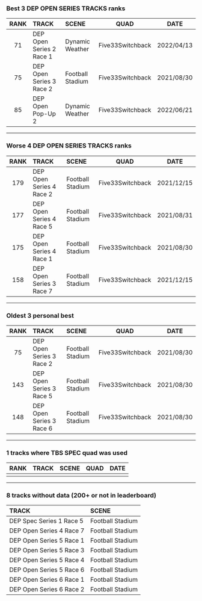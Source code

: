 ### Best 3 DEP OPEN SERIES TRACKS ranks
|RANK|TRACK|SCENE|QUAD|DATE|
|:---:|:---|:---|:---:|:---:|
|71|DEP Open Series 2 Race 1|Dynamic Weather|Five33Switchback|2022/04/13|
|75|DEP Open Series 3 Race 2|Football Stadium|Five33Switchback|2021/08/30|
|85|DEP Open Pop-Up 2|Dynamic Weather|Five33Switchback|2022/06/21|
---
### Worse 4 DEP OPEN SERIES TRACKS ranks
|RANK|TRACK|SCENE|QUAD|DATE|
|:---:|:---|:---|:---:|:---:|
|179|DEP Open Series 4 Race 2|Football Stadium|Five33Switchback|2021/12/15|
|177|DEP Open Series 4 Race 5|Football Stadium|Five33Switchback|2021/08/31|
|175|DEP Open Series 4 Race 1|Football Stadium|Five33Switchback|2021/08/30|
|158|DEP Open Series 3 Race 7|Football Stadium|Five33Switchback|2021/12/15|
---
### Oldest 3 personal best
|RANK|TRACK|SCENE|QUAD|DATE|
|:---:|:---|:---|:---:|:---:|
|75|DEP Open Series 3 Race 2|Football Stadium|Five33Switchback|2021/08/30|
|143|DEP Open Series 3 Race 5|Football Stadium|Five33Switchback|2021/08/30|
|148|DEP Open Series 3 Race 6|Football Stadium|Five33Switchback|2021/08/30|
---
### 1 tracks where TBS SPEC quad was used
|RANK|TRACK|SCENE|QUAD|DATE|
|:---:|:---|:---|:---:|:---:|
||||||
---
### 8 tracks without data (200+ or not in leaderboard)
|TRACK|SCENE|
|:---|:---|
|DEP Spec Series 1 Race 5|Football Stadium|
|DEP Open Series 4 Race 7|Football Stadium|
|DEP Open Series 5 Race 1|Football Stadium|
|DEP Open Series 5 Race 3|Football Stadium|
|DEP Open Series 5 Race 4|Football Stadium|
|DEP Open Series 5 Race 6|Football Stadium|
|DEP Open Series 6 Race 1|Football Stadium|
|DEP Open Series 6 Race 2|Football Stadium|
